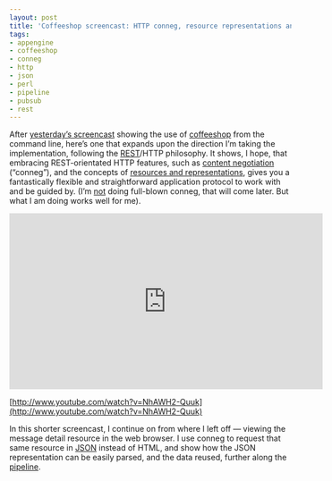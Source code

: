 ```yaml
---
layout: post
title: 'Coffeeshop screencast: HTTP conneg, resource representations and JSON'
tags:
- appengine
- coffeeshop
- conneg
- http
- json
- perl
- pipeline
- pubsub
- rest
---
```



After [yesterday’s screencast](/blog/posts/2009/08/19/2nd-coffeeshop-resthttp-screencast/) showing the use of [coffeeshop](http://wiki.github.com/qmacro/coffeeshop) from the command line, here’s one that expands upon the direction I’m taking the implementation, following the [REST](http://en.wikipedia.org/wiki/Representational_State_Transfer)/HTTP philosophy. It shows, I hope, that embracing REST-orientated HTTP features, such as [content negotiation](http://en.wikipedia.org/wiki/Content_negotiation) (“conneg”), and the concepts of [resources and representations](http://bitworking.org/news/How_to_create_a_REST_Protocol), gives you a fantastically flexible and straightforward application protocol to work with and be guided by. (I’m [not](/tweets/qmacro/status/3306694041) doing full-blown conneg, that will come later. But what I am doing works well for me).

<iframe width="560" height="315" src="https://www.youtube.com/embed/NhAWH2-Quuk?si=jHyBbjXCJR1xMKWM" title="YouTube video player" frameborder="0" allow="accelerometer; autoplay; clipboard-write; encrypted-media; gyroscope; picture-in-picture; web-share" referrerpolicy="strict-origin-when-cross-origin" allowfullscreen></iframe>

[http://www.youtube.com/watch?v=NhAWH2-Quuk](http://www.youtube.com/watch?v=NhAWH2-Quuk)

In this shorter screencast, I continue on from where I left off — viewing the message detail resource in the web browser. I use conneg to request that same resource in [JSON](http://www.json.org/) instead of HTML, and show how the JSON representation can be easily parsed, and the data reused, further along the [pipeline](/blog/posts/2009/05/18/twitter's-success/).


